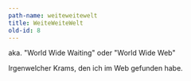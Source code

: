 ```yaml
---
path-name: weiteweitewelt
title: WeiteWeiteWelt
old-id: 8
---
```


<p>aka. "World Wide Waiting" oder "World Wide Web"</p>

<p>Irgenwelcher Krams, den ich im Web gefunden habe.</p>


